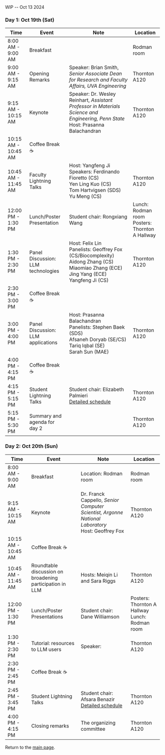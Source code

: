 WIP -- Oct 13 2024

### Day 1: Oct 19th (Sat) 

| Time                | Event                              | Note                                                                                                                                               | Location           |
|---------------------|------------------------------------|----------------------------------------------------------------------------------------------------------------------------------------------------|--------------------|
| 8:00 AM - 9:00 AM   | Breakfast                          |                                                                                                                                                    | Rodman room        |
| 9:00 AM - 9:15 AM   | Opening Remarks                    | Speaker: Brian Smith, _Senior Associate Dean for Research and Faculty Affairs, UVA Engineering_                                                    | Thornton A120      |
| 9:15 AM - 10:15 AM  | Keynote                            | Speaker: Dr. Wesley Reinhart, _Assistant Professor in Materials Science and Engineering, Penn State_ <br>Host: Prasanna Balachandran               | Thornton A120      |
| 10:15 AM - 10:45 AM | Coffee Break ☕                    |                                                                                                                                                    |                    |
| 10:45 AM - 11:45 AM | Faculty Lightning Talks            | Host: Yangfeng Ji<br>Speakers: Ferdinando Fioretto (CS)<br>Yen Ling Kuo (CS)<br>Tom Hartvigsen (SDS)<br>Yu Meng (CS)                               | Thornton A120      |
| 12:00 PM - 1:30 PM  | Lunch/Poster Presentation          | Student chair: Rongxiang Wang                                                                                                                                  | Lunch: Rodman room <br> Posters: Thornton A Hallway |
| 1:30 PM - 2:30 PM   | Panel Discussion: LLM technologies | Host: Felix Lin<br>Panelists: Geoffrey Fox (CS/Biocomplexity)<br> Aidong Zhang (CS)<br>Miaomiao Zhang (ECE)<br>Jing Yang (ECE)<br>Yangfeng Ji (CS) | Thornton A120      |
| 2:30 PM - 3:00 PM   | Coffee Break ☕                    |                                                                                                                                                    |                    |
| 3:00 PM - 4:00 PM   | Panel Discussion: LLM applications | Host: Prasanna Balachandran<br>Panelists: Stephen Baek (SDS) <br>Afsaneh Doryab (SE/CS)<br>Tariq Iqbal (SE) <br>Sarah Sun (MAE)                    | Thornton A120      |
| 4:00 PM - 4:15 PM   | Coffee Break ☕                    |                                                                                                                                                    |                    |
| 4:15 PM - 5:15 PM   | Student Lightning Talks            | Student chair: Elizabeth Palmieri  <br> [Detailed schedule](instructions.md)                                                                       | Thornton A120      |
| 5:15 PM - 5:30 PM   | Summary and agenda for day 2       |                                                                                                                                                    | Thornton A120      |


### Day 2: Oct 20th (Sun) 

| Time                | Event                                                    | Note                                                                                                | Location           |
|---------------------|----------------------------------------------------------|-----------------------------------------------------------------------------------------------------|--------------------|
| 8:00 AM - 9:00 AM   | Breakfast                                                | Location: Rodman room                                                                               | Rodman room        |
| 9:15 AM - 10:15 AM  | Keynote                                                  | Dr. Franck Cappello, _Senior Computer Scientist, Argonne National Laboratory_<br>Host: Geoffrey Fox | Thornton A120      |
| 10:15 AM - 10:45 AM | Coffee Break ☕                                          |                                                                                                     |                    |
| 10:45 AM - 11:45 AM | Roundtable discussion on broadening participation in LLM | Hosts: Meiqin Li and Sara Riggs                                                                     | Thornton A120      |
| 12:00 PM - 1:30 PM  | Lunch/Poster Presentations                               | Student chair: Dane Williamson                                  | Posters: Thornton A Hallway <br>Lunch: Rodman room |
| 1:30 PM - 2:30 PM   | Tutorial: resources to LLM users                         | Speaker: <Yangfeng Ji>                                                                              | Thornton A120      |
| 2:30 PM - 2:45 PM   | Coffee Break ☕                                          |                                                                                                     |                    |
| 2:45 PM - 3:45 PM   | Student Lightning Talks                                  | Student chair: Afsara Benazir <br> [Detailed schedule](instructions.md)                             | Thornton A120      |
| 4:00 PM - 4:15 PM   | Closing remarks                                          | The organizing committee                                                                            | Thornton A120      |


Return to the [main page](README.md).

